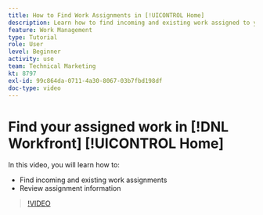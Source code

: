 ```yaml
---
title: How to Find Work Assignments in [!UICONTROL Home]
description: Learn how to find incoming and existing work assigned to you in [!UICONTROL  ]. Then review assignment information.
feature: Work Management
type: Tutorial
role: User
level: Beginner
activity: use
team: Technical Marketing
kt: 8797
exl-id: 99c864da-0711-4a30-8067-03b7fbd198df
doc-type: video
---
```

# Find your assigned work in [!DNL Workfront] [!UICONTROL Home]

In this video, you will learn how to:

* Find incoming and existing work assignments
* Review assignment information 

>[!VIDEO](https://video.tv.adobe.com/v/335098/?quality=12&learn=on)
